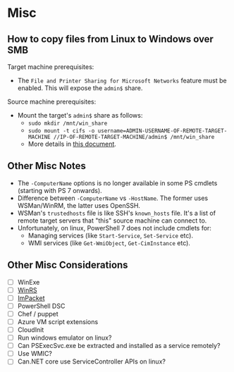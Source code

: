 
# Misc

## How to copy files from Linux to Windows over SMB

Target machine prerequisites:

- The `File and Printer Sharing for Microsoft Networks` feature must be enabled. This will expose the `admin$` share.

Source machine prerequisites:

- Mount the target's `admin$` share as follows:
  - `sudo mkdir /mnt/win_share`
  - `sudo mount -t cifs -o username=ADMIN-USERNAME-OF-REMOTE-TARGET-MACHINE //IP-OF-REMOTE-TARGET-MACHINE/admin$ /mnt/win_share`
  - More details in [this document](https://linuxize.com/post/how-to-mount-cifs-windows-share-on-linux/).

## Other Misc Notes

- The `-ComputerName` options is no longer available in some PS cmdlets (starting with PS 7 onwards).
- Difference between `-ComputerName` vs `-HostName`. The former uses WSMan/WinRM, the latter uses OpenSSH.
- WSMan's `trustedhosts` file is like SSH's `known_hosts` file. It's a list of remote target servers that "this" source machine can connect to.
- Unfortunately, on linux, PowerShell 7 does not include cmdlets for:
  - Managing services (like `Start-Service`, `Set-Service` etc).
  - WMI services (like `Get-WmiObject`, `Get-CimInstance` etc).

## Other Misc Considerations

- [ ] WinExe
- [ ] [WinRS](https://github.com/marcanpilami/winrs)
- [ ] [ImPacket](https://github.com/SecureAuthCorp/impacket)
- [ ] PowerShell DSC
- [ ] Chef / puppet
- [ ] Azure VM script extensions
- [ ] CloudInit
- [ ] Run windows emulator on linux?
- [ ] Can PSExecSvc.exe be extracted and installed as a service remotely?
- [ ] Use WMIC?
- [ ] Can.NET core use ServiceController APIs on linux?
